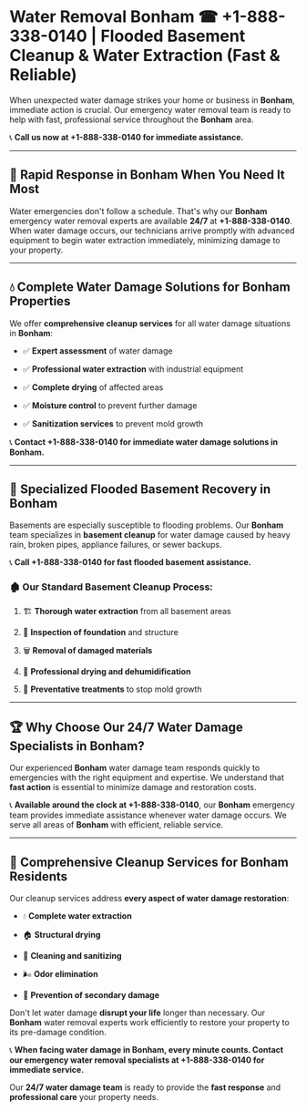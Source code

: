 # Water Removal Bonham ☎ +1-888-338-0140 | Flooded Basement Cleanup & Water Extraction (Fast & Reliable)

When unexpected water damage strikes your home or business in **Bonham**, immediate action is crucial. Our emergency water removal team is ready to help with fast, professional service throughout the **Bonham** area. 

📞 **Call us now at +1-888-338-0140 for immediate assistance.**
---
## 🚀 Rapid Response in Bonham When You Need It Most
Water emergencies don't follow a schedule. That's why our **Bonham** emergency water removal experts are available **24/7** at **+1-888-338-0140**. When water damage occurs, our technicians arrive promptly with advanced equipment to begin water extraction immediately, minimizing damage to your property.
---
## 💧 Complete Water Damage Solutions for Bonham Properties
We offer **comprehensive cleanup services** for all water damage situations in **Bonham**:
- ✅ **Expert assessment** of water damage  
- ✅ **Professional water extraction** with industrial equipment  
- ✅ **Complete drying** of affected areas  
- ✅ **Moisture control** to prevent further damage  
- ✅ **Sanitization services** to prevent mold growth  
📞 **Contact +1-888-338-0140 for immediate water damage solutions in Bonham.**
---
## 🌊 Specialized Flooded Basement Recovery in Bonham
Basements are especially susceptible to flooding problems. Our **Bonham** team specializes in **basement cleanup** for water damage caused by heavy rain, broken pipes, appliance failures, or sewer backups. 
📞 **Call +1-888-338-0140 for fast flooded basement assistance.**
### 🏚️ Our Standard Basement Cleanup Process:
1. 🏗️ **Thorough water extraction** from all basement areas  
2. 🔎 **Inspection of foundation** and structure  
3. 🗑️ **Removal of damaged materials**  
4. 💨 **Professional drying and dehumidification**  
5. 🚫 **Preventative treatments** to stop mold growth  
---
## 🏆 Why Choose Our 24/7 Water Damage Specialists in Bonham?
Our experienced **Bonham** water damage team responds quickly to emergencies with the right equipment and expertise. We understand that **fast action** is essential to minimize damage and restoration costs.
📞 **Available around the clock at +1-888-338-0140**, our **Bonham** emergency team provides immediate assistance whenever water damage occurs. We serve all areas of **Bonham** with efficient, reliable service.
---
## 🧹 Comprehensive Cleanup Services for Bonham Residents
Our cleanup services address **every aspect of water damage restoration**:
- 💧 **Complete water extraction**  
- 🏠 **Structural drying**  
- 🧼 **Cleaning and sanitizing**  
- 🌬️ **Odor elimination**  
- 🚫 **Prevention of secondary damage**  
Don't let water damage **disrupt your life** longer than necessary. Our **Bonham** water removal experts work efficiently to restore your property to its pre-damage condition.
📞 **When facing water damage in Bonham, every minute counts. Contact our emergency water removal specialists at +1-888-338-0140 for immediate service.**
Our **24/7 water damage team** is ready to provide the **fast response** and **professional care** your property needs.
